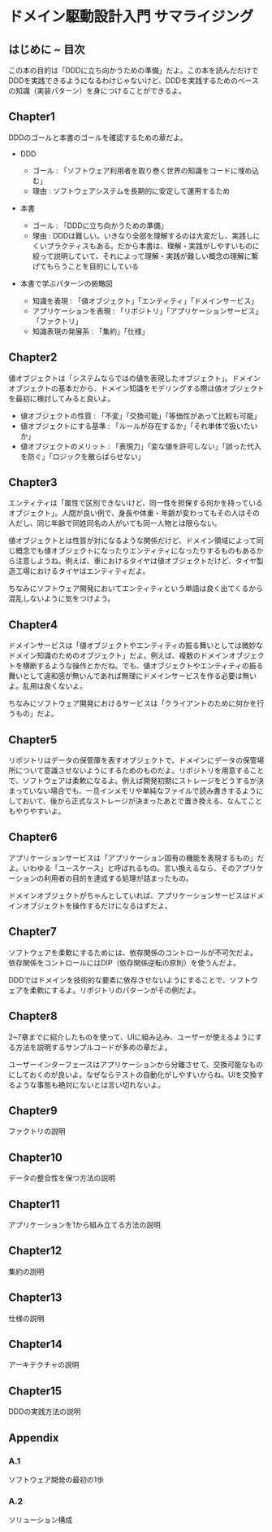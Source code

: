 # ドメイン駆動設計入門 サマライジング

## はじめに ~ 目次

この本の目的は「DDDに立ち向かうための準備」だよ。この本を読んだだけでDDDを実践できるようになるわけじゃないけど、DDDを実践するためのベースの知識（実装パターン）を身につけることができるよ。

## Chapter1

DDDのゴールと本書のゴールを確認するための章だよ。

- DDD
  - ゴール : 「ソフトウェア利用者を取り巻く世界の知識をコードに埋め込む」
  - 理由 : ソフトウェアシステムを長期的に安定して運用するため
- 本書
  - ゴール : 「DDDに立ち向かうための準備」
  - 理由 : DDDは難しい。いきなり全部を理解するのは大変だし、実践しにくいプラクティスもある。だから本書は、理解・実践がしやすいものに絞って説明していて、それによって理解・実践が難しい概念の理解に繋げてもらうことを目的にしている

- 本書で学ぶパターンの俯瞰図
  - 知識を表現 : 「値オブジェクト」「エンティティ」「ドメインサービス」
  - アプリケーションを表現 : 「リポジトリ」「アプリケーションサービス」「ファクトリ」
  - 知識表現の発展系 : 「集約」「仕様」

## Chapter2

値オブジェクトは「システムならではの値を表現したオブジェクト」。ドメインオブジェクトの基本だから、ドメイン知識をモデリングする際は値オブジェクトを最初に検討してみると良いよ。

- 値オブジェクトの性質 : 「不変」「交換可能」「等価性があって比較も可能」
- 値オブジェクトにする基準 : 「ルールが存在するか」「それ単体で扱いたいか」
- 値オブジェクトのメリット : 「表現力」「変な値を許可しない」「誤った代入を防ぐ」「ロジックを散らばらせない」

## Chapter3

エンティティは「属性で区別できないけど、同一性を担保する何かを持っているオブジェクト」。人間が良い例で、身長や体重・年齢が変わってもその人はその人だし、同じ年齢で同姓同名の人がいても同一人物とは限らない。

値オブジェクトとは性質が対になるような関係だけど、ドメイン領域によって同じ概念でも値オブジェクトになったりエンティティになったりするものもあるから注意しようね。例えば、車におけるタイヤは値オブジェクトだけど、タイヤ製造工場におけるタイヤはエンティティだよ。

ちなみにソフトウェア開発においてエンティティという単語は良く出てくるから混乱しないように気をつけよう。

## Chapter4

ドメインサービスは「値オブジェクトやエンティティの振る舞いとしては微妙なドメイン知識のためのオブジェクト」だよ。例えば、複数のドメインオブジェクトを横断するような操作とかだね。でも、値オブジェクトやエンティティの振る舞いとして違和感が無いんであれば無理にドメインサービスを作る必要は無いよ。乱用は良くないよ。

ちなみにソフトウェア開発におけるサービスは「クライアントのために何かを行うもの」だよ。

## Chapter5

リポジトリはデータの保管庫を表すオブジェクトで、ドメインにデータの保管場所について意識させないようにするためのものだよ。リポジトリを用意することで、ソフトウェアは柔軟になるよ。例えば開発初期にストレージをどうするか決まっていない場合でも、一旦インメモリや単純なファイルで読み書きするようにしておいて、後から正式なストレージが決まったあとで置き換える、なんてこともやりやすいよ。

## Chapter6

アプリケーションサービスは「アプリケーション固有の機能を表現するもの」だよ。いわゆる「ユースケース」と呼ばれるもの。言い換えるなら、そのアプリケーションの利用者の目的を達成する処理が詰まったもの。

ドメインオブジェクトがちゃんとしていれば、アプリケーションサービスはドメインオブジェクトを操作するだけになるはずだよ。

## Chapter7

ソフトウェアを柔軟にするためには、依存関係のコントロールが不可欠だよ。依存関係をコントロールにはDIP（依存関係逆転の原則）を使うんだよ。

DDDではドメインを技術的な要素に依存させないようにすることで、ソフトウェアを柔軟にするよ。リポジトリのパターンがその例だよ。

## Chapter8

2~7章までに紹介したものを使って、UIに組み込み、ユーザーが使えるようにする方法を説明するサンプルコードが多めの章だよ。

ユーザーインターフェースはアプリケーションから分離させて、交換可能なものにしておくのが良いよ。なぜならテストの自動化がしやすいからね。UIを交換するような事態も絶対にないとは言い切れないよ。

## Chapter9

ファクトリの説明

## Chapter10

データの整合性を保つ方法の説明

## Chapter11

アプリケーションを1から組み立てる方法の説明

## Chapter12

集約の説明

## Chapter13

仕様の説明

## Chapter14

アーキテクチャの説明

## Chapter15

DDDの実践方法の説明

## Appendix

### A.1

ソフトウェア開発の最初の1歩

### A.2

ソリューション構成
